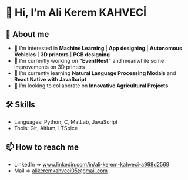 # 👋 Hi, I’m Ali Kerem KAHVECİ

## 💼 About me 
- 👀 I’m interested in **Machine Learning** | **App designing** | **Autonomous Vehicles** | **3D printers** | **PCB designing**
- 🔭 I’m currently working on **"EventNest"** and meanwhile some improvements on 3D printers
- 🌱 I’m currently learning **Natural Language Processing Modals** and **React Native with JavaScript** 
- 💞️ I’m looking to collaborate on **Innovative Agricultural Projects**

## 🛠️ Skills
- Languages: Python, C, MatLab, JavaScript
- Tools: Git, Altium, LTSpice

<!---
## 📈 GitHub İstatistiklerim
![GitHub Stats](https://github-readme-stats.vercel.app/api?username=AliKerem-05&show_icons=true&theme=radical)

![Top Languages](https://github-readme-stats.vercel.app/api/top-langs/?username=AliKerem-05&layout=compact&theme=radical)
--->

## 📫 How to reach me
- LinkedIn => www.linkedin.com/in/ali-kerem-kahveci-a998d2569
- Mail => alikeremkahveci05@gmail.com

<!---
AliKerem-05/AliKerem-05 is a ✨ special ✨ repository because its `README.md` (this file) appears on your GitHub profile.
You can click the Preview link to take a look at your changes.
--->
